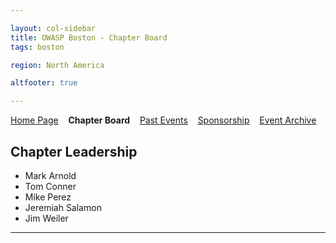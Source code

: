 ```yaml
---

layout: col-sidebar
title: OWASP Boston - Chapter Board
tags: boston

region: North America

altfooter: true

---
```


[Home Page](index.md)
&nbsp;&nbsp;&nbsp;<strong>Chapter Board</strong>
&nbsp;&nbsp;&nbsp;[Past Events](pastevents.md)
&nbsp;&nbsp;&nbsp;[Sponsorship](sponsorship.md)
&nbsp;&nbsp;&nbsp;[Event Archive](pasteventsarchive.md)

Chapter Leadership
------------------
<ul>
    <li>Mark Arnold</li>
    <li>Tom Conner</li>
    <li>Mike Perez</li>
    <li>Jeremiah Salamon</li>
    <li>Jim Weiler</li>
</ul>
<hr/>
